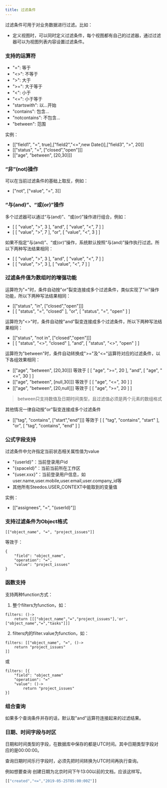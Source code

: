 ```yaml
---
title: 过滤条件
---
```


过滤条件可用于对业务数据进行过滤。比如：
- 定义视图时，可以同时定义过滤条件，每个视图都有自己的过滤器，通过过滤器可以为视图列表内容设置过滤条件。

### 支持的运算符
- "=": 等于
- "<>": 不等于
- ">": 大于
- ">=": 大于等于
- "<": 小于
- "<=": 小于等于
- "startswith": 以...开始
- "contains": 包含...
- "notcontains": 不包含...
- "between": 范围

实例：
- [["field1", "=", true],["field2","<=",new Date()],["field3", ">", 20]]
- [["status", "=", ["closed","open"]]]
- [["age", "between", [20,30]]]

### “非”(not)操作

可以在当前过滤条件的基础上取反，例如：
-  ["not", ["value", "=", 3]]

### “与(and)”、“或(or)”操作

多个过滤器可以通过“与(and)”、“或(or)”操作进行组合，例如：
- [ [ "value", ">", 3 ], "and", [ "value", "<", 7 ] ]
- [ [ "value", ">", 7 ], "or", [ "value", "<", 3 ] ]

如果不指定“与(and)”、“或(or)”操作，系统默认按照“与(and)”操作执行过滤。所以下两种写法结果相同：
- [ [ "value", ">", 3 ], "and", [ "value", "<", 7 ] ]
- [ [ "value", ">", 3 ], [ "value", "<", 7 ] ]

### 过滤条件值为数组时的增强功能

运算符为"="时，条件自动按"or"裂变连接成多个过滤条件，类似实现了"in"操作功能，所以下两种写法结果相同：
- [["status", "in", ["closed","open"]]]
- [ [ "status", "=", "closed" ], "or", [ "status", "=", "open" ] ]

运算符为"<>"时，条件自动按"and"裂变连接成多个过滤条件，所以下两种写法结果相同：
- [["status", "not in", ["closed","open"]]]
- [ [ "status", "<>", "closed" ], "and", [ "status", "<>", "open" ] ]

运算符为"between"时，条件自动转换成">="及"<="运算符对应的过滤条件，以下各组效果相同：
- [["age", "between", [20,30]]] 等效于 [ [ "age", ">=", 20 ], "and", [ "age", "<=", 30 ] ]
- [["age", "between", [null,30]]] 等效于 [ [ "age", "<=", 30 ] ]
- [["age", "between", [20,null]]] 等效于 [ [ "age", ">=", 20 ] ]

> between只支持数值及日期时间类型，且过滤值必须是两个元素的数组格式

其他情况一律自动按"or"裂变连接成多个过滤条件
- [["tag", "contains", ["start","end"]]] 等效于 [ [ "tag", "contains", "start" ], "or", [ "tag", "contains", "end" ] ]

### 公式字段支持

过滤条件中允许指定当前状态相关属性值为value
- "{userId}"：当前登录用户id
- "{spaceId}"：当前当前所在工作区
- "{user.xxx}"：当前登录用户信息，如user.name,user.mobile,user.email,user.company_id等
- 其他所有Steedos.USER_CONTEXT中能取到的变量值

实例：
- [["assignees", "=", "{userId}"]]

### 支持过滤条件为Object格式
```
[["object_name", "=", "project_issues"]]
```
等效于：
```
{
	"field": "object_name",
	"operation": "=",
	"value": "project_issues"
}
```

### 函数支持

支持两种function方式：
1. 整个filters为function，如：
```
filters: ()->
	return [[["object_name","=","project_issues"],'or',["object_name","=","tasks"]]]
```
2. filters内的filter.value为function，如：
```
filters: [["object_name", "=", ()->
	return "project_issues"
]]
```
或
```
filters: [{
	"field": "object_name"
	"operation": "="
	"value": ()->
		return "project_issues"
}]
```

### 组合查询
如果多个查询条件并存的话，默认取"and"运算符连接起来的过滤结果。

### 日期、时间字段与时区
日期和时间类型的字段，在数据库中保存的都是UTC时间。其中日期类型字段对应的是00:00:00。

查询日期时间乐行字段时，必须先把时间转换为UTC时间再执行查询。

例如想要查询 创建日期为北京时间下午13:00以前的文档，应该这样写。
```js
[["created","<=","2019-05-25T05:00:00Z"]]
```
